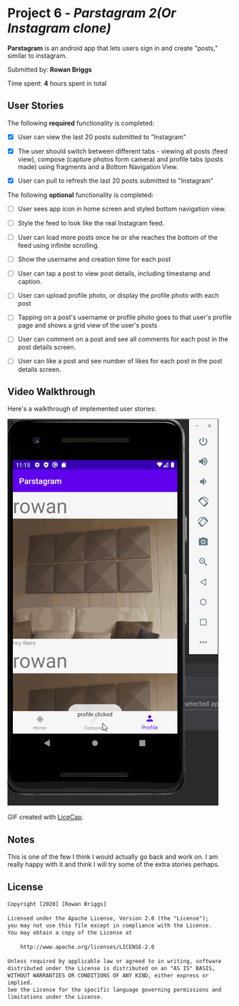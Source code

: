 # Project 6 - *Parstagram 2(Or Instagram clone)*

**Parstagram** is an android app that lets users sign in and create "posts," similar to instagram.

Submitted by: **Rowan Briggs**

Time spent: **4** hours spent in total

## User Stories

The following **required** functionality is completed:

* [x] User can view the last 20 posts submitted to "Instagram"

* [x] The user should switch between different tabs - viewing all posts (feed view), compose (capture photos form camera) and profile tabs (posts made) using fragments and a Bottom Navigation View.

* [x] User can pull to refresh the last 20 posts submitted to "Instagram"

The following **optional** functionality is completed:

* [ ] User sees app icon in home screen and styled bottom navigation view.

* [ ] Style the feed to look like the real Instagram feed.

* [ ] User can load more posts once he or she reaches the bottom of the feed using infinite scrolling.

* [ ] Show the username and creation time for each post

* [ ] User can tap a post to view post details, including timestamp and caption.

* [ ] User can upload profile photo, or display the profile photo with each post

* [ ] Tapping on a post's username or profile photo goes to that user's profile page and shows a grid view of the user's posts

* [ ] User can comment on a post and see all comments for each post in the post details screen.

* [ ] User can like a post and see number of likes for each post in the post details screen.

## Video Walkthrough

Here's a walkthrough of implemented user stories:

<img src='https://github.com/razrow/Parstagram/blob/Parstagram2/parstagramFeed.gif' title='parstagram.gif' width='' alt='Video Walkthrough' />

GIF created with [LiceCap](http://www.cockos.com/licecap/).

## Notes
This is one of the few I think I would actually go back and work on. I am really happy with it and think I will try some of the extra stories perhaps.

## License

    Copyright [2020] [Rowan Briggs]

    Licensed under the Apache License, Version 2.0 (the "License");
    you may not use this file except in compliance with the License.
    You may obtain a copy of the License at

        http://www.apache.org/licenses/LICENSE-2.0

    Unless required by applicable law or agreed to in writing, software
    distributed under the License is distributed on an "AS IS" BASIS,
    WITHOUT WARRANTIES OR CONDITIONS OF ANY KIND, either express or implied.
    See the License for the specific language governing permissions and
    limitations under the License.

